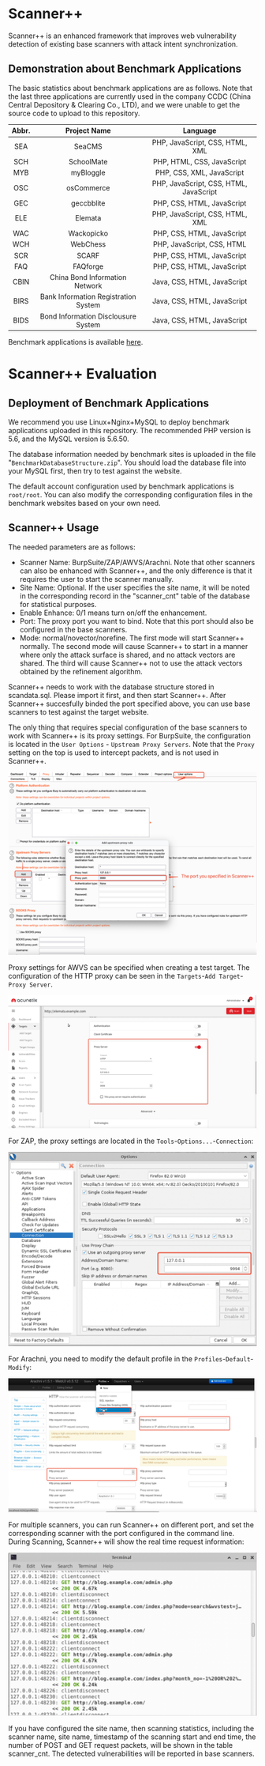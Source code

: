 # Scanner++

Scanner++ is an enhanced framework that improves web vulnerability detection of existing base scanners with attack intent synchronization.

## Demonstration about Benchmark Applications

The basic statistics about benchmark applications are as follows. Note that the last three applications are currently used in the company CCDC (China Central Depository & Clearing Co., LTD), and we were unable to get the source code to upload to this repository. 

| Abbr. |             Project Name             |                Language                |
| :---: | :----------------------------------: | :------------------------------------: |
|  SEA  |                SeaCMS                |    PHP, JavaScript, CSS, HTML, XML     |
|  SCH  |              SchoolMate              |       PHP, HTML, CSS, JavaScript       |
|  MYB  |              myBloggle               |       PHP, CSS, XML, JavaScript        |
|  OSC  |              osCommerce              | PHP, JavaScript, CSS, HTML, JavaScript |
|  GEC  |              geccbblite              |       PHP, CSS, HTML, JavaScript       |
|  ELE  |               Elemata                |    PHP, JavaScript, CSS, HTML, XML     |
|  WAC  |              Wackopicko              |       PHP, CSS, HTML, JavaScript       |
|  WCH  |               WebChess               |       PHP, JavaScript, CSS, HTML       |
|  SCR  |                SCARF                 |       PHP, CSS, HTML, JavaScript       |
|  FAQ  |               FAQforge               |       PHP, CSS, HTML, JavaScript       |
| CBIN  |    China Bond Information Network    |      Java, CSS, HTML, JavaScript       |
| BIRS  | Bank Information Registration System |      Java, CSS, HTML, JavaScript       |
| BIDS  | Bond Information Disclousure System  |      Java, CSS, HTML, JavaScript       |

Benchmark applications is available [here](https://github.com/ScannerPlusPlus/ScannerPlusPlus/blob/main/BenchmarkWebsites.zip).

# Scanner++ Evaluation

## Deployment of Benchmark Applications

We recommend you use Linux+Nginx+MySQL to deploy benchmark applications uploaded in this repository. The recommended PHP version is 5.6, and the MySQL version is 5.6.50. 

The database information needed by benchmark sites is uploaded in the file "`BenchmarkDatabaseStructure.zip`". You should load the database file into your MySQL first, then try to test against the website.

The default account configuration used by benchmark applications is `root/root`. You can also modify the corresponding configuration files in the benchmark websites based on your own need.  

## Scanner++ Usage

The needed parameters are as follows:

- Scanner Name: BurpSuite/ZAP/AWVS/Arachni. Note that other scanners can also be enhanced with Scanner++, and the only difference is that it requires the user to start the scanner manually.
- Site Name: Optional. If the user specifies the site name, it will be noted in the corresponding record in the "scanner_cnt" table of the database for statistical purposes.
- Enable Enhance: 0/1 means turn on/off the enhancement.
- Port: The proxy port you want to bind. Note that this port should also be configured in the base scanners.
- Mode: normal/novector/norefine. The first mode will start Scanner++ normally. The second mode will cause Scanner++ to start in a manner where only the attack surface is shared, and no attack vectors are shared. The third will cause Scanner++ not to use the attack vectors obtained by the refinement algorithm.

Scanner++ needs to work with the database structure stored in scandata.sql. Please import it first, and then start Scanner++. After Scanner++ succesfully binded the port specified above, you can use base scanners to test against the target website. 

The only thing that requires special configuration of the base scanners to work with Scanner++ is its proxy settings. For BurpSuite, the configuration is located in the `User Options` - `Upstream Proxy Servers`. Note that the `Proxy` setting on the top is used to intercept packets, and is not used in Scanner++.

![image-20210502220940915](ReadMe-new.assets/image-20210502220940915.png)

Proxy settings for AWVS can be specified when creating a test target. The configuration of the HTTP proxy can be seen in the `Targets`-`Add Target`-`Proxy Server`.

![image-20210502221525311](ReadMe-new.assets/image-20210502221525311.png)



For ZAP, the proxy settings are located in the `Tools`-`Options...`-`Connection`:

![image-20210502221926246](ReadMe-new.assets/image-20210502221926246.png)

For Arachni, you need to modify the default profile in the `Profiles`-`Default`-`Modify`:

![image-20210502222423768](ReadMe-new.assets/image-20210502222423768.png)

For multiple scanners, you can run Scanner++ on different port, and set the corresponding scanner with the port configured in the command line. During Scanning, Scanner++ will show the real time request information:

![image-20210502223033956](ReadMe-new.assets/image-20210502223033956.png)

If you have configured the site name, then scanning statistics, including the scanner name, site name, timestamp of the scanning start and end time, the number of POST and GET request packets, will be shown in the table scanner_cnt. The detected vulnerabilities will be reported in base scanners.
